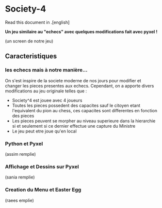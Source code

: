 # Society-4

Read this document in .[english]

**Un jeu similaire au "echecs" avec quelques modifications fait avec pyxel !**

(un screen de notre jeu)

## Caracteristiques

### les echecs mais à notre manière...

On s'est inspire de la societe moderne de nos jours pour modifier et changer les pieces presentes aux echecs.
Cependant, on a apporte divers modifications au jeu originale telles que :
  - Society^4 est jouee avec 4 joueurs 
  - Toutes les pieces possedent des capacites sauf le citoyen etant l'equivalent du pion au chess, ces capacites sont differentes en fonction des pieces
  - Les pieces peuvent se morpher au niveau superieure dans la hierarchie si et seulement si ce dernier effectue une capture du Ministre
  - Le jeu peut etre joue qu'en local

### Python et Pyxel

(assim remplie)

### Affichage et Dessins sur Pyxel

(sania remplie)

### Creation du Menu et Easter Egg

(raees emplie)
